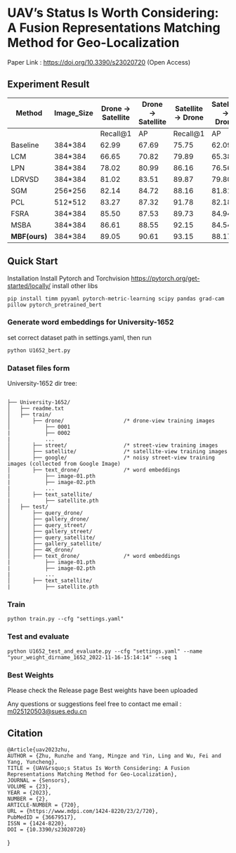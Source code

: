 # UAV’s Status Is Worth Considering: A Fusion Representations Matching Method for Geo-Localization
Paper Link : https://doi.org/10.3390/s23020720 (Open Access) 

## Experiment Result

| Method        | Image_Size | **Drone** → Satellite | **Drone** → Satellite | Satellite → Drone | Satellite → Drone |
| ------------- | ---------- | --------------------- | --------------------- | ----------------- | ----------------- |
|               |            | Recall@1              | AP                    | Recall@1          | AP                |
| Baseline      | 384*384    | 62.99                 | 67.69                 | 75.75             | 62.09             |
| LCM           | 384*384    | 66.65                 | 70.82                 | 79.89             | 65.38             |
| LPN           | 384*384    | 78.02                 | 80.99                 | 86.16             | 76.56             |
| LDRVSD        | 384*384    | 81.02                 | 83.51                 | 89.87             | 79.80             |
| SGM           | 256*256    | 82.14                 | 84.72                 | 88.16             | 81.81             |
| PCL           | 512*512    | 83.27                 | 87.32                 | 91.78             | 82.18             |
| FSRA          | 384*384    | 85.50                 | 87.53                 | 89.73             | 84.94             |
| MSBA          | 384*384    | 86.61                 | 88.55                 | 92.15             | 84.54             |
| **MBF(ours)** | 384*384    | 89.05                 | 90.61                 | 93.15             | 88.17             |

## Quick Start
Installation
Install Pytorch and Torchvision https://pytorch.org/get-started/locally/
install other libs
```shell
pip install timm pyyaml pytorch-metric-learning scipy pandas grad-cam pillow pytorch_pretrained_bert

```
### Generate word embeddings for University-1652
set correct dataset path in settings.yaml, then run
```shell
python U1652_bert.py
```

### Dataset files form
University-1652 dir tree:
```text

├── University-1652/
│   ├── readme.txt
│   ├── train/
│       ├── drone/                   /* drone-view training images 
│           ├── 0001
|           ├── 0002
|           ...
│       ├── street/                  /* street-view training images 
│       ├── satellite/               /* satellite-view training images       
│       ├── google/                  /* noisy street-view training images (collected from Google Image)
│       ├── text_drone/              /* word embeddings
|           ├── image-01.pth
|           ├── image-02.pth
|           ...
│       ├── text_satellite/ 
|           ├── satellite.pth
│   ├── test/
│       ├── query_drone/  
│       ├── gallery_drone/  
│       ├── query_street/  
│       ├── gallery_street/ 
│       ├── query_satellite/  
│       ├── gallery_satellite/ 
│       ├── 4K_drone/
│       ├── text_drone/              /* word embeddings
|           ├── image-01.pth
|           ├── image-02.pth
|           ...
│       ├── text_satellite/ 
|           ├── satellite.pth
```

### Train
```shell
python train.py --cfg "settings.yaml"
```

### Test and evaluate
```shell
python U1652_test_and_evaluate.py --cfg "settings.yaml" --name "your_weight_dirname_1652_2022-11-16-15:14:14" --seq 1
```

### Best Weights
Please check the Release page
Best weights have been uploaded

Any questions or suggestions feel free to contact me 
email : m025120503@sues.edu.cn

## Citation
```text
@Article{uav2023zhu,
AUTHOR = {Zhu, Runzhe and Yang, Mingze and Yin, Ling and Wu, Fei and Yang, Yuncheng},
TITLE = {UAV&rsquo;s Status Is Worth Considering: A Fusion Representations Matching Method for Geo-Localization},
JOURNAL = {Sensors},
VOLUME = {23},
YEAR = {2023},
NUMBER = {2},
ARTICLE-NUMBER = {720},
URL = {https://www.mdpi.com/1424-8220/23/2/720},
PubMedID = {36679517},
ISSN = {1424-8220},
DOI = {10.3390/s23020720}
```

}
